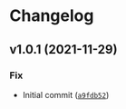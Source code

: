# Changelog

<!--next-version-placeholder-->

## v1.0.1 (2021-11-29)
### Fix
* Initial commit ([`a9fdb52`](https://github.com/emetriq/pytargetingutilities/commit/a9fdb5291be0fcaf2694bb2aa1483a24a9434a54))
